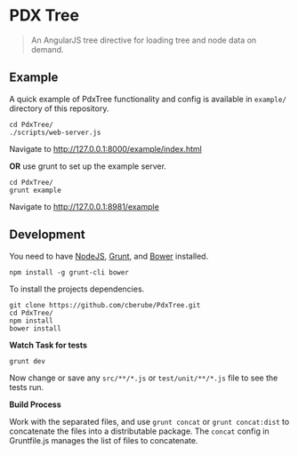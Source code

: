 # PDX Tree

> An AngularJS tree directive for loading tree and node data on demand.

## Example

A quick example of PdxTree functionality and config is available in `example/` directory of this repository.

```
cd PdxTree/
./scripts/web-server.js
```

Navigate to <http://127.0.0.1:8000/example/index.html>

**OR** use grunt to set up the example server.

```
cd PdxTree/
grunt example
```

Navigate to <http://127.0.0.1:8981/example>

## Development

You need to have [NodeJS](http://nodejs.org), [Grunt](http://gruntjs.com), and [Bower](http://bower.io) installed.

`npm install -g grunt-cli bower`

To install the projects dependencies.

```
git clone https://github.com/cberube/PdxTree.git
cd PdxTree/
npm install
bower install
```

**Watch Task for tests**

`grunt dev`

Now change or save any `src/**/*.js` or `test/unit/**/*.js` file to see the tests run.

**Build Process**

Work with the separated files, and use `grunt concat` or `grunt concat:dist` to concatenate the files into a distributable package. The `concat` config in Gruntfile.js manages the list of files to concatenate.